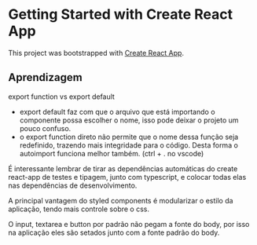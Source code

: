 # Getting Started with Create React App

This project was bootstrapped with [Create React App](https://github.com/facebook/create-react-app).


## Aprendizagem

export function vs export default
- export default faz com que o arquivo que está importando o componente possa escolher o nome, isso pode deixar o projeto um pouco confuso.
- o export function direto não permite que o nome dessa função seja redefinido, trazendo mais integridade para o código. Desta forma o autoimport funciona melhor também. (ctrl + . no vscode)

É interessante lembrar de tirar as dependências automáticas do create react-app de testes e tipagem, junto com typescript, e colocar todas elas nas dependências de desenvolvimento.

A principal vantagem do styled components é modularizar o estilo da aplicação, tendo mais controle sobre o css.

O input, textarea e button por padrão não pegam a fonte do body, por isso na aplicação eles são setados junto com a fonte padrão do body.